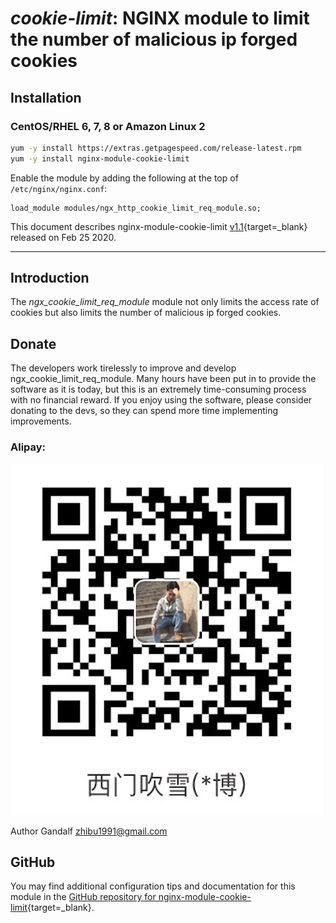 # *cookie-limit*: NGINX module to limit the number of malicious ip forged cookies


## Installation

### CentOS/RHEL 6, 7, 8 or Amazon Linux 2

```bash
yum -y install https://extras.getpagespeed.com/release-latest.rpm
yum -y install nginx-module-cookie-limit
```

Enable the module by adding the following at the top of `/etc/nginx/nginx.conf`:

```nginx
load_module modules/ngx_http_cookie_limit_req_module.so;
```


This document describes nginx-module-cookie-limit [v1.1](https://github.com/limithit/ngx_cookie_limit_req_module/releases/tag/1.1){target=_blank} 
released on Feb 25 2020.

<hr />
 
## Introduction

The *ngx_cookie_limit_req_module* module not only limits the access rate of cookies but also limits the number of malicious ip forged cookies.

## Donate
The developers work tirelessly to improve and develop ngx_cookie_limit_req_module. Many hours have been put in to provide the software as it is today, but this is an extremely time-consuming process with no financial reward. If you enjoy using the software, please consider donating to the devs, so they can spend more time implementing improvements.

 ### Alipay:
![Alipay](https://github.com/limithit/shellcode/blob/master/alipay.png)

Author
Gandalf zhibu1991@gmail.com

## GitHub

You may find additional configuration tips and documentation for this module in the [GitHub 
repository for 
nginx-module-cookie-limit](https://github.com/limithit/ngx_cookie_limit_req_module){target=_blank}.